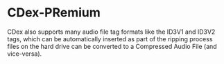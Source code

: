 # CDex-PRemium
CDex also supports many audio file tag formats like the ID3V1 and ID3V2 tags, which can be automatically inserted as part of the ripping process files on the hard drive can be converted to a Compressed Audio File (and vice-versa).
